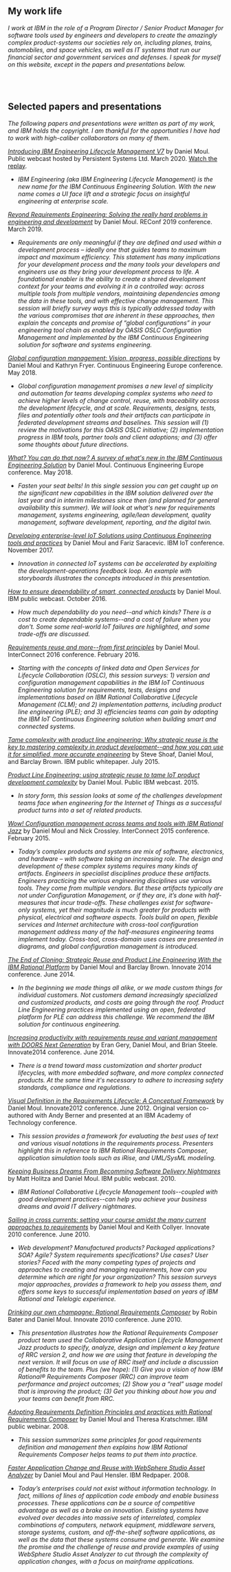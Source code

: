 ## My work life

*I work at IBM in the role of a Program Director / Senior Product Manager for software tools used by engineers and developers to create the amazingly complex product-systems our societies rely on, including planes, trains, automobiles, and space vehicles, as well as IT systems that run our financial sector and government services and defenses. I speak for myself on this website, except in the papers and presentations below.*

<br>
<br>

## Selected papers and presentations

*The following papers and presentations were written as part of my work, and IBM holds the copyright. I am thankful for the opportunities I have had to work with high-caliber collaborators on many of them.*

[*Introducing IBM Engineering Lifecycle Management V7*](./files/IBM-ELM-V7.0-Persistent-Supercharging-Engineering-2020-03-26.pdf) by Daniel Moul. Public webcast hosted by Persistent Systems Ltd. March 2020. [Watch the replay](https://www.persistent.com/events/webinar-supercharging-elm/).

* *IBM Engineering (aka IBM Engineering Lifecycle Management) is the new name for the IBM Continuous Engineering Solution. With the new name comes a UI face lift and a strategic focus on insightful engineering at enterprise scale.*

[*Reyond Requirements Engineering: Solving the really hard problems in engineering and development*](./files/Solving-the-hard-problems-2019-03.pdf) by Daniel Moul. REConf 2019 conference. March 2019.

* *Requirements are only meaningful if they are defined and used within a development process – ideally one that guides teams to maximum impact and maximum efficiency. This statement has many implications for your development process and the many tools your developers and engineers use as they bring your development process to life. A foundational enabler is the ability to create a shared development context for your teams and evolving it in a controlled way: across multiple tools from multiple vendors, maintaining dependencies among the data in these tools, and with effective change management. This session will briefly survey ways this is typically addressed today with the various compromises that are inherent in these approaches, then explain the concepts and promise of “global configurations” in your engineering tool chain as enabled by OASIS OSLC Configuration Management and implemented by the IBM Continuous Engineering solution for software and systems engineering.*

[*Global configuration management: Vision, progress, possible directions*](./files/CM-05-Global-config-vision-progress-directions-2018-05.pdf) by Daniel Moul and Kathryn Fryer. Continuous Engineering Europe conference. May 2018.

* *Global configuration management promises a new level of simplicity and automation for teams developing complex systems who need to achieve higher levels of change control, reuse, with traceability across the development lifecycle, and at scale. Requirements, designs, tests, files and potentially other tools and their artifacts can participate in federated development streams and baselines. This session will (1) review the motivations for this OASIS OSLC initiative; (2) implementation progress in IBM tools, partner tools and client adoptions; and (3) offer some thoughts about future directions.*

[*What? You can do that now? A survey of what's new in the IBM Continuous Engineering Solution*](./files/DEP-09-What-You-Can-Do-That-Now-in-CE-2018-05.pdf) by Daniel Moul. Continuous Engineering Europe conference. May 2018.

* *Fasten your seat belts! In this single session you can get caught up on the significant new capabilities in the IBM solution delivered over the last year and in interim milestones since then (and planned for general availability this summer). We will look at what's new for requirements management, systems engineering, agile/lean development, quality management, software development, reporting, and the digital twin.*

[*Developing enterprise-level IoT Solutions using Continuous Engineering tools and practices*](./files/Io04-Developing-enterprise-level-IoT-solutions-using-Continuous-Engineering-tools-and-practices-2017-11.pdf) by Daniel Moul and Fariz Saracevic. IBM IoT conference. November 2017.

* *Innovation in connected IoT systems can be accelerated by exploiting the development-operations feedback loop. An example with storyboards illustrates the concepts introduced in this presentation.*

[*How to ensure dependability of smart, connected products*](./files/Dependable-connected-products-2016-10-14.pdf) by Daniel Moul. IBM public webcast. October 2016.

* *How much dependability do you need--and which kinds? There is a cost to create dependable systems--and a cost of failure when you don't. Some some real-world IoT failures are highlighted, and some trade-offs are discussed.*

[*Requirements reuse and more--from first principles*](./files/2352A-Reuse-of-req-and-more-from-first-principles-with-notes-2016-02.pdf) by Daniel Moul. InterConnect 2016 conference. February 2016.

* *Starting with the concepts of linked data and Open Services for Lifecycle Collaboration (OSLC), this session surveys: 1) version and configuration management capabilities in the IBM IoT Continuous Engineering solution for requirements, tests, designs and implementations based on IBM Rational Collaborative Lifecycle Management (CLM); and 2) implementation patterns, including product line engineering (PLE); and 3) efficiencies teams can gain by adopting the IBM IoT Continuous Engineering solution when building smart and connected systems.*

[*Tame complexity with product line engineering: Why strategic reuse is the key to mastering complexity in product development--and how you can use it for simplified, more accurate engineering*](./files/Tame-complexity-with-PLE-ebook-WWM12346USEN.PDF) by Steve Shoaf, Daniel Moul, and Barclay Brown. IBM public whitepaper. July 2015.

[*Product Line Engineering: using strategic reuse to tame IoT product development complexity*](./files/Product-line-engineering-using-strategic-reuse-to-tame-iot-product-development-complexity-with-notes-2015.pdf) by Daniel Moul. Public IBM webcast. 2015.

* *In story form, this session looks at some of the challenges development teams face when engineering for the Internet of Things as a successful product turns into a set of related products.*

[*Wow! Configuration management across teams and tools with IBM Rational Jazz*](./files/DCM-1877-Wow-CfgM-across-teams-and-tools-2015-02.pdf) by Daniel Moul and Nick Crossley. InterConnect 2015 conference. February 2015.

* *Today’s complex products and systems are mix of software, electronics, and hardware – with software taking an increasing role. The design and development of these complex systems requires many kinds of artifacts. Engineers in specialist disciplines produce these artifacts. Engineers practicing the various engineering disciplines use various tools. They come from multiple vendors. But these artifacts typically are not under Configuration Management, or if they are, it’s done with half-measures that incur trade-offs. These challenges exist for software-only systems, yet their magnitude is much greater for products with physical, electrical and software aspects. Tools build on open, flexible services and Internet architecture with cross-tool configuration management address many of the half-measures engineering teams implement today. Cross-tool, cross-domain uses cases are presented in diagrams, and global configuration management is introduced.*

[*The End of Cloning: Strategic Reuse and Product Line Engineering With the IBM Rational Platform*](./files/CEE-1905-The-End-of-Cloning-2014-06.pdf) by Daniel Moul and Barclay Brown. Innovate 2014 conference. June 2014.

* *In the beginning we made things all alike, or we made custom things for individual customers. Not customers demand increasingly specialized and customized products, and costs are going through the roof. Product Line Engineering practices implemented using an open, federated platform for PLE can address this challenge. We recommend the IBM solution for continuous engineering.*
    
[*Increasing productivity with requirements reuse and variant management with DOORS Next Generation*](./files/DRM-1946-Increasing-Productivity-with-Requirements-Reuse-and-Variant-Management-with-DOORS-Next-Generation-2014-06.pdf) by Eran Gery, Daniel Moul, and Brian Steele. Innovate2014 conference. June 2014.

* *There is a trend toward mass customization and shorter product lifecycles, with more embedded software, and more complex connected products. At the same time it's necessary to adhere to increasing safety standards, compliance and regulations.*

[*Visual Definition in the Requirements Lifecycle: A Conceptual Framework*](./files/RDM-2031-Visual-Definition-in-Requirements-Lifecycle-Concept-Framework-2012-06.pdf) by Daniel Moul. Innovate2012 conference. June 2012. Original version co-authored with Andy Berner and presented at an IBM Academy of Technology conference.

* *This session provides a framework for evaluating the best uses of text and various visual notations in the requirements process. Presenters highlight this in reference to IBM Rational Requirements Composer, application simulation tools such as iRise, and UML/SysML modeling.*

[*Keeping Business Dreams From Becomming Software Delivery Nightmares*](./files/Biz-Dreams-IT-Nightmares-Webcast-2010-04-20.pdf) by Matt Holitza and Daniel Moul. IBM public webcast. 2010.

* *IBM Rational Collaborative Lifecycle Management tools--coupled with good development practices--can help you achieve your business dreams and avoid IT delivery nightmares.*

[*Sailing in cross currents: setting your course amidst the many current approaches to requirements*](./files/RDM-2023B-Sailing-in-RM-cross-currents-2010-06.pdf) by Daniel Moul and Keith Collyer. Innovate 2010 conference. June 2010.

* *Web development? Manufactured products? Packaged applications? SOA? Agile? System requirements specifications? Use cases? User stories? Faced with the many competing types of projects and approaches to creating and managing requirements, how can you determine which are right for your organization? This session surveys major approaches, provides a framework to help you assess them, and offers some keys to successful implementation based on years of IBM Rational and Telelogic experience.*

[*Drinking our own champagne: Rational Requirements Composer*](./files/RDM-1202A-Drinking-our-own-champagne-ibm-rational-rquirements-composer-2010-06.pdf) by Robin Bater and Daniel Moul. Innovate 2010 conference. June 2010.

* *This presentation illustrates how the Rational Requirements Composer product team used the Collaborative Application Lifecycle Management Jazz products to specify, analyze, design and implement a key feature of RRC version 2, and how we are using that feature in developing the next version. It will focus on use of RRC itself and include a discussion of benefits to the team. Plus (we hope): (1) Give you a vision of how IBM Rational® Requirements Composer (RRC) can improve team performance and project outcomes; (2) Show you a “real” usage model that is improving the product; (3) Get you thinking about how you and your teams can benefit from RRC.*

[*Adopting Requirements Definition Principles and practices with Rational Requirements Composer*](./files/Requirements-Definition-and-Management-Best-Practices-Webinar-with-notes-2008.pdf) by Daniel Moul and Theresa Kratschmer. IBM public webinar. 2008.

* *This session summarizes some principles for good requirements definition and management then explains how IBM Rational Requirements Composer helps teams to put them into practice.*

[*Faster Appplication Change and Reuse with WebSphere Studio Asset Analyzer*](./files/Faster-application-change-and-reuse-redp4225-2008.pdf) by Daniel Moul and Paul Hensler. IBM Redpaper. 2008.

* *Today’s enterprises could not exist without information technology. In fact, millions of lines of application code embody and enable business processes. These applications can be a source of competitive advantage as well as a brake on innovation. Existing systems have evolved over decades into massive sets of interrelated, complex combinations of computers, network equipment, middleware servers, storage systems, custom, and off-the-shelf software applications, as well as the data that these systems consume and generate. We examine the promise and the challenge of reuse and provide examples of using WebSphere Studio Asset Analyzer to cut through the complexity of application changes, with a focus on mainframe applications.*
    